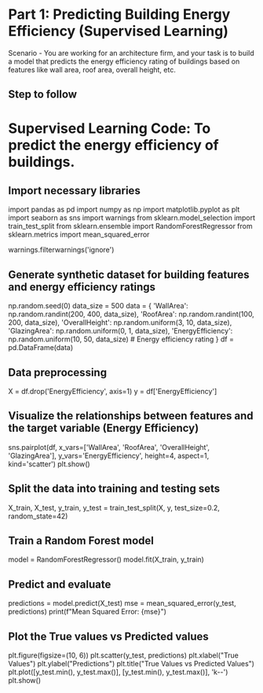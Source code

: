 # Part 1: Predicting Building Energy Efficiency (Supervised Learning)
Scenario - You are working for an architecture firm, and your task is to build a model that predicts the energy efficiency rating of buildings based on features like wall area, roof area, overall height, etc.

## Step to   follow

# Supervised Learning Code: To predict the energy efficiency of buildings.


## Import necessary libraries
import pandas as pd
import numpy as np
import matplotlib.pyplot as plt
import seaborn as sns
import warnings
from sklearn.model_selection import train_test_split
from sklearn.ensemble import RandomForestRegressor
from sklearn.metrics import mean_squared_error

warnings.filterwarnings('ignore')

## Generate synthetic dataset for building features and energy efficiency ratings
np.random.seed(0)
data_size = 500
data = {
    'WallArea': np.random.randint(200, 400, data_size),
    'RoofArea': np.random.randint(100, 200, data_size),
    'OverallHeight': np.random.uniform(3, 10, data_size),
    'GlazingArea': np.random.uniform(0, 1, data_size),
    'EnergyEfficiency': np.random.uniform(10, 50, data_size)  # Energy efficiency rating
}
df = pd.DataFrame(data)

## Data preprocessing
X = df.drop('EnergyEfficiency', axis=1)
y = df['EnergyEfficiency']

## Visualize the relationships between features and the target variable (Energy Efficiency)
sns.pairplot(df, x_vars=['WallArea', 'RoofArea', 'OverallHeight', 'GlazingArea'], y_vars='EnergyEfficiency', height=4, aspect=1, kind='scatter')
plt.show()

## Split the data into training and testing sets
X_train, X_test, y_train, y_test = train_test_split(X, y, test_size=0.2, random_state=42)

## Train a Random Forest model
model = RandomForestRegressor()
model.fit(X_train, y_train)

## Predict and evaluate
predictions = model.predict(X_test)
mse = mean_squared_error(y_test, predictions)
print(f"Mean Squared Error: {mse}")

## Plot the True values vs Predicted values
plt.figure(figsize=(10, 6))
plt.scatter(y_test, predictions)
plt.xlabel("True Values")
plt.ylabel("Predictions")
plt.title("True Values vs Predicted Values")
plt.plot([y_test.min(), y_test.max()], [y_test.min(), y_test.max()], 'k--')
plt.show()
